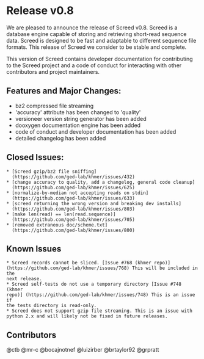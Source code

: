 
# Release v0.8


We are pleased to announce the release of Screed v0.8. Screed is a database
engine capable of storing and retrieving short-read sequence data. Screed is
designed to be fast and adaptable to different sequence file formats. This 
release of Screed we consider to be stable and complete.

This version of Screed contains developer documentation for contributing to the
Screed project and a code of conduct for interacting with other contributors
and project maintainers. 

## Features and Major Changes:
 - bz2 compressed file streaming
 - 'accuracy' attribute has been changed to 'quality'
 - versioneer version string generator has been added
 - dooxygen documentation engine has been added
 - code of conduct and developer documentation has been added
 - detailed changelog has been added

## Closed Issues:
    * [Screed gzip/bz2 file sniffing]
      (https://github.com/ged-lab/khmer/issues/432)
    * [change accuracy to quality, add a changelog, general code cleanup]
      (https://github.com/ged-lab/khmer/issues/625)
    * [normalize-by-median not accepting reads on stdin]
      (https://github.com/ged-lab/khmer/issues/633)
    * [screed returning the wrong version and breaking dev installs]
      (https://github.com/ged-lab/khmer/issues/803)
    * [make len(read) == len(read.sequence)]
      (https://github.com/ged-lab/khmer/issues/705)
    * [removed extraneous doc/scheme.txt]
      (https://github.com/ged-lab/khmer/issues/800)

## Known Issues

    * Screed records cannot be sliced. [Issue #768 (khmer repo)]
    (https://github.com/ged-lab/khmer/issues/768) This will be included in the
    next release.
    * Screed self-tests do not use a temporary directory [Issue #748 (khmer
    repo)] (https://github.com/ged-lab/khmer/issues/748) This is an issue if
    the tests directory is read-only. 
    * Screed does not support gzip file streaming. This is an issue with
    python 2.x and will likely not be fixed in future releases.

## Contributors

@ctb @mr-c @bocajnotnef @luizirber @brtaylor92 @grpratt
